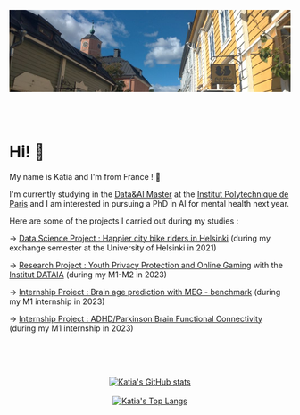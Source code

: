 ![Photo of Porvoo, Helsinki](https://github.com/kchardon/kchardon/blob/main/banniere.jpg "Photo of Porvoo, Helsinki")

<br><br>
# Hi! :cherry_blossom:
My name is Katia and I'm from France ! 👋
  
I'm currently studying in the [Data&AI Master](https://dataai.telecom-paris.fr/) at the [Institut Polytechnique de Paris](https://www.ip-paris.fr/en) and I am interested in pursuing a PhD in AI for mental health next year.

Here are some of the projects I carried out during my studies :
  
-> [Data Science Project : Happier city bike riders in Helsinki](https://github.com/kchardon/Data-Science-Project) (during my exchange semester at the University of Helsinki in 2021)

-> [Research Project : Youth Privacy Protection and Online Gaming](https://github.com/kchardon/YPPOG_project_M1) with the [Institut DATAIA](http://dataia.eu/) (during my M1-M2 in 2023)

-> [Internship Project : Brain age prediction with MEG - benchmark](https://github.com/apmellot/brain_age_meeg_benchmark) (during my M1 internship in 2023)

-> [Internship Project : ADHD/Parkinson Brain Functional Connectivity](https://github.com/kchardon/adhd_brain_functional_connectivity) (during my M1 internship in 2023)
  
<br/><br/><br/>  
<p align="center">
  <a href="https://github.com/anuraghazra/github-readme-stats"><img src="https://github-readme-stats.vercel.app/api?username=kchardon&show_icons=true&theme=dracula", title="Katia's GitHub stats", alt="Katia's GitHub stats"></a><br><br>
  <a href="https://github.com/anuraghazra/github-readme-stats"><img src="https://github-readme-stats.vercel.app/api/top-langs/?username=kchardon&layout=compact", title="Katia's Top Langs", alt="Katia's Top Langs"></a>
</p>
   
